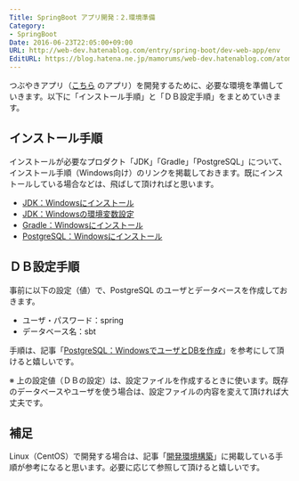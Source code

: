 ```yaml
---
Title: SpringBoot アプリ開発：2.環境準備
Category:
- SpringBoot
Date: 2016-06-23T22:05:00+09:00
URL: http://web-dev.hatenablog.com/entry/spring-boot/dev-web-app/env
EditURL: https://blog.hatena.ne.jp/mamorums/web-dev.hatenablog.com/atom/entry/10328749687179181655
---
```


つぶやきアプリ（[こちら](/entry/spring-boot/dev-web-app/overview) のアプリ）を開発するために、必要な環境を準備していきます。以下に「インストール手順」と「ＤＢ設定手順」をまとめていきます。

## インストール手順
インストールが必要なプロダクト「JDK」「Gradle」「PostgreSQL」について、インストール手順（Windows向け）のリンクを掲載しておきます。既にインストールしている場合などは、飛ばして頂ければと思います。

- [JDK：Windowsにインストール](/entry/java/jdk/windows-install)
- [JDK：Windowsの環境変数設定](/entry/java/jdk/windows-variables)
- [Gradle：Windowsにインストール](/entry/gradle/windows-install)
- [PostgreSQL：Windowsにインストール](/entry/postgresql/windows/install)


## ＤＢ設定手順
事前に以下の設定（値）で、PostgreSQL のユーザとデータベースを作成しておきます。

- ユーザ・パスワード：spring
- データベース名：sbt

手順は、記事「[PostgreSQL：WindowsでユーザとDBを作成](/entry/postgresql/windows/create-user-db)」を参考にして頂けると嬉しいです。

※ 上の設定値（ＤＢの設定）は、設定ファイルを作成するときに使います。既存のデータベースやユーザを使う場合は、設定ファイルの内容を変えて頂ければ大丈夫です。


## 補足
Linux（CentOS）で開発する場合は、記事「[開発環境構築](/entry/etc/env/dev/table-of-contents)」に掲載している手順が参考になると思います。必要に応じて参照して頂けると嬉しいです。

